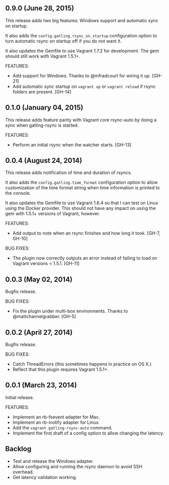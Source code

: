 ## 0.9.0 (June 28, 2015)

This release adds two big features: Windows support and automatic sync on startup.

It also adds the `config.gatling.rsync_on_startup` configuration option to turn automatic rsync on startup off if you
do not want it.

It also updates the Gemfile to use Vagrant 1.7.2 for development. The gem should still work with Vagrant 1.5.1+.

FEATURES:

- Add support for Windows. Thanks to @mfradcourt for wiring it up. [GH-21]
- Add automatic sync startup on `vagrant up` or `vagrant reload` if rsync folders are present. [GH-14]

## 0.1.0 (January 04, 2015)

This release adds feature parity with Vagrant core rsync-auto by doing a sync when gatling-rsync is started.

FEATURES:

- Perform an initial rsync when the watcher starts. [GH-13]

## 0.0.4 (August 24, 2014)

This release adds notification of time and duration of rsyncs.

It also adds the `config.gatling.time_format` configuration option to allow customization of the time format string when
time information is printed to the console.

It also updates the Gemfile to use Vagrant 1.6.4 so that I can test on Linux using the Docker provider. This should not
have any impact on using the gem with 1.5.1+ versions of Vagrant, however.

FEATURES:

- Add output to note when an rsync finishes and how long it took. [GH-7, GH-10]

BUG FIXES:

- The plugin now correctly outputs an error instead of failing to load on Vagrant versions < 1.5.1. [GH-11]

## 0.0.3 (May 02, 2014)

Bugfix release.

BUG FIXES:

- Fix the plugin under multi-box environments. Thanks to @mattchannelgrabber. [GH-5]

## 0.0.2 (April 27, 2014)

Bugfix release.

BUG FIXES:

- Catch ThreadErrors (this sometimes happens in practice on OS X.)
- Reflect that this plugin requires Vagrant 1.5.1+.

## 0.0.1 (March 23, 2014)

Initial release.

FEATURES:

- Implement an rb-fsevent adapter for Mac.
- Implement an rb-inotify adapter for Linux.
- Add the `vagrant gatling-rsync-auto` command.
- Implement the first draft of a config option to allow changing the latency.

## Backlog

- Test and release the Windows adapter.
- Allow configuring and running the rsync daemon to avoid SSH overhead.
- Get latency validation working.
